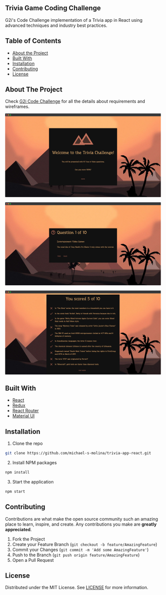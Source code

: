 ## Trivia Game Coding Challenge

G2i's Code Challenge implementation of a Trivia app in React using advanced techniques and industry best practices.



## Table of Contents

* [About the Project](#about-the-project)
* [Built With](#built-with)
* [Installation](#installation)
* [Contributing](#contributing)
* [License](#license)



## About The Project

Check [G2i Code Challenge](https://gist.github.com/severnsc/e09f4f8742b7dd91af9c422d6f210a57) for all the details about requirements and wireframes.

![Home screenshot](/src/assets/images/home-screenshot.png?raw=true "Home Screenshot")


![Quiz screenshot](/src/assets/images/quiz-screenshot.png?raw=true "Quiz Screenshot")


![Results screenshot](/src/assets/images/results-screenshot.png?raw=true "Results Screenshot")



## Built With
* [React](https://reactjs.org/)
* [Redux](https://redux.js.org/)
* [React Router](https://reactrouter.com/)
* [Material UI](https://material-ui.com/)



## Installation
1. Clone the repo
```sh
git clone https://github.com/michael-s-molina/trivia-app-react.git
```
2. Install NPM packages
```sh
npm install
```
3. Start the application
```sh
npm start
```



<!-- CONTRIBUTING -->
## Contributing

Contributions are what make the open source community such an amazing place to learn, inspire, and create. Any contributions you make are **greatly appreciated**.

1. Fork the Project
2. Create your Feature Branch (`git checkout -b feature/AmazingFeature`)
3. Commit your Changes (`git commit -m 'Add some AmazingFeature'`)
4. Push to the Branch (`git push origin feature/AmazingFeature`)
5. Open a Pull Request



<!-- LICENSE -->
## License

Distributed under the MIT License. See [LICENSE](/LICENSE.md "LICENSE") for more information.
